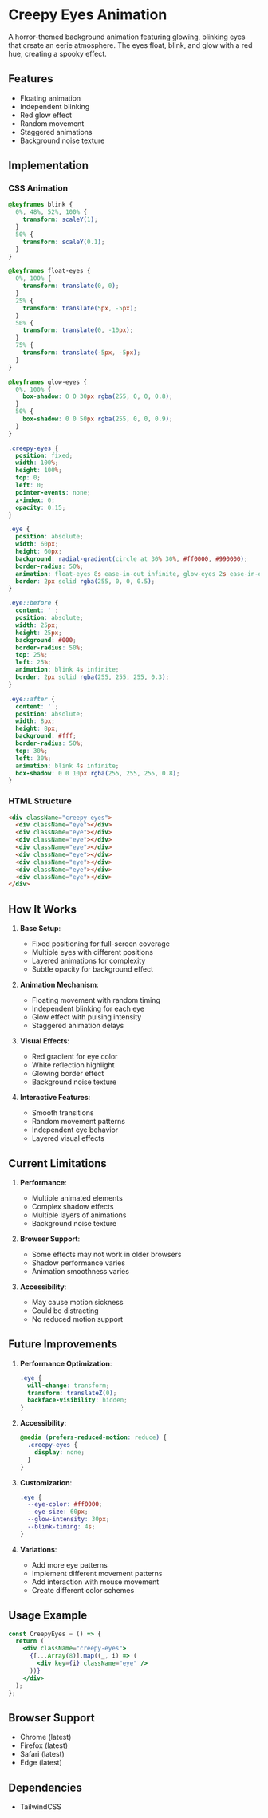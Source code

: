 # Creepy Eyes Animation

A horror-themed background animation featuring glowing, blinking eyes that create an eerie atmosphere. The eyes float, blink, and glow with a red hue, creating a spooky effect.

## Features

- Floating animation
- Independent blinking
- Red glow effect
- Random movement
- Staggered animations
- Background noise texture

## Implementation

### CSS Animation

```css
@keyframes blink {
  0%, 48%, 52%, 100% {
    transform: scaleY(1);
  }
  50% {
    transform: scaleY(0.1);
  }
}

@keyframes float-eyes {
  0%, 100% {
    transform: translate(0, 0);
  }
  25% {
    transform: translate(5px, -5px);
  }
  50% {
    transform: translate(0, -10px);
  }
  75% {
    transform: translate(-5px, -5px);
  }
}

@keyframes glow-eyes {
  0%, 100% {
    box-shadow: 0 0 30px rgba(255, 0, 0, 0.8);
  }
  50% {
    box-shadow: 0 0 50px rgba(255, 0, 0, 0.9);
  }
}

.creepy-eyes {
  position: fixed;
  width: 100%;
  height: 100%;
  top: 0;
  left: 0;
  pointer-events: none;
  z-index: 0;
  opacity: 0.15;
}

.eye {
  position: absolute;
  width: 60px;
  height: 60px;
  background: radial-gradient(circle at 30% 30%, #ff0000, #990000);
  border-radius: 50%;
  animation: float-eyes 8s ease-in-out infinite, glow-eyes 2s ease-in-out infinite;
  border: 2px solid rgba(255, 0, 0, 0.5);
}

.eye::before {
  content: '';
  position: absolute;
  width: 25px;
  height: 25px;
  background: #000;
  border-radius: 50%;
  top: 25%;
  left: 25%;
  animation: blink 4s infinite;
  border: 2px solid rgba(255, 255, 255, 0.3);
}

.eye::after {
  content: '';
  position: absolute;
  width: 8px;
  height: 8px;
  background: #fff;
  border-radius: 50%;
  top: 30%;
  left: 30%;
  animation: blink 4s infinite;
  box-shadow: 0 0 10px rgba(255, 255, 255, 0.8);
}
```

### HTML Structure

```html
<div className="creepy-eyes">
  <div className="eye"></div>
  <div className="eye"></div>
  <div className="eye"></div>
  <div className="eye"></div>
  <div className="eye"></div>
  <div className="eye"></div>
  <div className="eye"></div>
  <div className="eye"></div>
</div>
```

## How It Works

1. **Base Setup**:
   - Fixed positioning for full-screen coverage
   - Multiple eyes with different positions
   - Layered animations for complexity
   - Subtle opacity for background effect

2. **Animation Mechanism**:
   - Floating movement with random timing
   - Independent blinking for each eye
   - Glow effect with pulsing intensity
   - Staggered animation delays

3. **Visual Effects**:
   - Red gradient for eye color
   - White reflection highlight
   - Glowing border effect
   - Background noise texture

4. **Interactive Features**:
   - Smooth transitions
   - Random movement patterns
   - Independent eye behavior
   - Layered visual effects

## Current Limitations

1. **Performance**:
   - Multiple animated elements
   - Complex shadow effects
   - Multiple layers of animations
   - Background noise texture

2. **Browser Support**:
   - Some effects may not work in older browsers
   - Shadow performance varies
   - Animation smoothness varies

3. **Accessibility**:
   - May cause motion sickness
   - Could be distracting
   - No reduced motion support

## Future Improvements

1. **Performance Optimization**:
   ```css
   .eye {
     will-change: transform;
     transform: translateZ(0);
     backface-visibility: hidden;
   }
   ```

2. **Accessibility**:
   ```css
   @media (prefers-reduced-motion: reduce) {
     .creepy-eyes {
       display: none;
     }
   }
   ```

3. **Customization**:
   ```css
   .eye {
     --eye-color: #ff0000;
     --eye-size: 60px;
     --glow-intensity: 30px;
     --blink-timing: 4s;
   }
   ```

4. **Variations**:
   - Add more eye patterns
   - Implement different movement patterns
   - Add interaction with mouse movement
   - Create different color schemes

## Usage Example

```jsx
const CreepyEyes = () => {
  return (
    <div className="creepy-eyes">
      {[...Array(8)].map((_, i) => (
        <div key={i} className="eye" />
      ))}
    </div>
  );
};
```

## Browser Support

- Chrome (latest)
- Firefox (latest)
- Safari (latest)
- Edge (latest)

## Dependencies

- TailwindCSS 